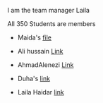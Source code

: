 I am the team manager Laila 

All 350 Students are members


* Maida's [file](https://github.com/mis350/Lab1/blob/Maida/Maida.md)


* Ali hussain [Link](https://github.com/mis350/Lab1/blob/origin/ali/Ali-hussain.md)
* AhmadAlenezi [Link](https://github.com/mis350/Lab1/blob/Ahmad/Ahmad-Alenezi.md)
* Duha's [link](Duha.md)
* Laila Haidar [link](LailaHaidar.md)


